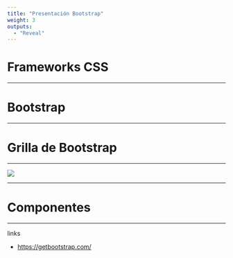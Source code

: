 ```yaml
---
title: "Presentación Bootstrap"
weight: 3
outputs:
  - "Reveal"
---
```


# Frameworks CSS

---

# Bootstrap

---

# Grilla de Bootstrap

---

![](/img/12-grid.png)

---

# Componentes

---

links

- https://getbootstrap.com/